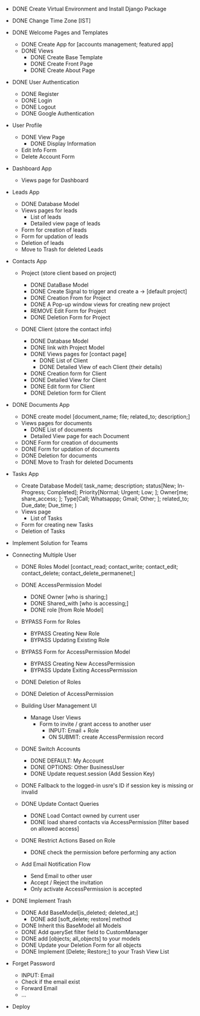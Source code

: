 - DONE Create Virtual Environment and Install Django Package

- DONE Change Time Zone [IST]

- DONE Welcome Pages and Templates
    - DONE Create App for [accounts management; featured app]
    - DONE Views
        - DONE Create Base Template 
        - DONE Create Front Page
        - DONE Create About Page

- DONE User Authentication
    - DONE Register
    - DONE Login
    - DONE Logout
    - DONE Google Authentication

- User Profile
    - DONE View Page
        - DONE Display Information
    - Edit Info Form
    - Delete Account Form

- Dashboard App
    - Views page for Dashboard

- Leads App
    - DONE Database Model
    - Views pages for leads
        - List of leads
        - Detailed view page of leads
    - Form for creation of leads
    - Form for updation of leads
    - Deletion of leads 
    - Move to Trash for deleted Leads

- Contacts App
    - Project (store client based on project)
        - DONE DataBase Model
        - DONE Create Signal to trigger and create a -> [default project]
        - DONE Creation From for Project
        - DONE A Pop-up window views for creating new project
        - REMOVE Edit Form for Project
        - DONE Deletion Form for Project

    - DONE Client (store the contact info)
        - DONE Database Model
        - DONE link with Project Model
        - DONE Views pages for [contact page]
            - DONE List of Client
            - DONE Detailed View of each Client (their details)
        - DONE Creation form for Client
        - DONE Detailed View for Client
        - DONE Edit form for Client
        - DONE Deletion form for Client

- DONE Documents App
    - DONE create model [document_name; file; related_to; description;]
    - Views pages for documents
        - DONE List of documents
        - Detailed View page for each Document
    - DONE Form for creation of documents
    - DONE Form for updation of documents
    - DONE Deletion for documents 
    - DONE Move to Trash for deleted Documents

- Tasks App
    - Create Database Model(
        task_name; 
        description; 
        status[New; In-Progress; Completed]; 
        Priority[Normal; Urgent; Low; ]; 
        Owner[me; share_access; ]; 
        Type[Call; Whatsappp; Gmail; Other; ]; 
        related_to;
        Due_date;
        Due_time;
    )
    - Views page
        - List of Tasks
    - Form for creating new Tasks
    - Deletion of Tasks

- Implement Solution for Teams


- Connecting Multiple User

    - DONE Roles Model [contact_read; contact_write; contact_edit; contact_delete; contact_delete_permanenet;]

    - DONE AccessPermission Model 
        - DONE Owner [who is sharing;]
        - DONE Shared_with [who is accessing;]
        - DONE role [from Role Model]

    - BYPASS Form for Roles
        - BYPASS Creating New Role
        - BYPASS Updating Existing Role

    - BYPASS Form for AccessPermission Model
        - BYPASS Creating New AccessPermission
        - BYPASS Update Exiting AccessPermission

    - DONE Deletion of Roles

    - DONE Deletion of AccessPermission

    - Building User Management UI 
        - Manage User Views
            - Form to invite / grant access to another user
                - INPUT: Email + Role
                - ON SUBMIT: create AccessPermission record
    
    - DONE Switch Accounts
        - DONE DEFAULT: My Account
        - DONE OPTIONS: Other BusinessUser
        - DONE Update request.session (Add Session Key)
    
    - DONE Fallback to the logged-in usre's ID if session key is missing or invalid

    - DONE Update Contact Queries
        - DONE Load Contact owned by current user
        - DONE load shared contacts via AccessPermission [filter based on allowed access]

    - DONE Restrict Actions Based on Role
        - DONE check the permission before performing any action
    
    - Add Email Notification Flow
        - Send Email to other user
        - Accept / Reject the invitation
        - Only activate AccessPermission is accepted
    

- DONE Implement Trash
    - DONE Add BaseModel[is_deleted; deleted_at;]
        - DONE add [soft_delete; restore] method
    - DONE Inherit this BaseModel all Models
    - DONE Add querySet filter field to CustomManager
    - DONE add [objects; all_objects] to your models
    - DONE Update your Deletion Form for all objects
    - DONE Implement [Delete; Restore;] to your Trash View List

- Forget Password
    - INPUT: Email
    - Check if the email exist
    - Forward Email
    - ...

- Deploy
